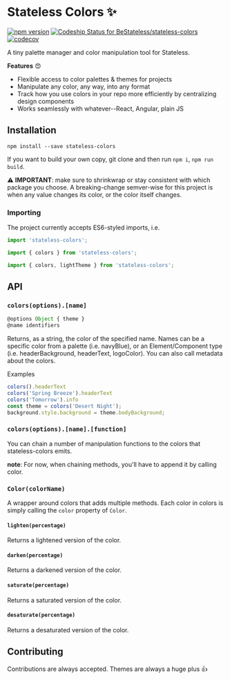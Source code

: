 # Stateless Colors ✨

[![npm version](https://badge.fury.io/js/stateless-colors.svg)](https://badge.fury.io/js/stateless-colors)
[ ![Codeship Status for BeStateless/stateless-colors](https://app.codeship.com/projects/8ba90230-db79-0134-7718-125507c76e50/status?branch=master)](https://app.codeship.com/projects/204044) [![codecov](https://codecov.io/gh/BeStateless/stateless-colors/branch/master/graph/badge.svg)](https://codecov.io/gh/BeStateless/stateless-colors)

A tiny palette manager and color manipulation tool for Stateless.

**Features** 😍

- Flexible access to color palettes & themes for projects
- Manipulate any color, any way, into any format
- Track how you use colors in your repo more efficiently by centralizing design components
- Works seamlessly with whatever--React, Angular, plain JS

## Installation

```
npm install --save stateless-colors
```

If you want to build your own copy, git clone and then run `npm i`, `npm run build`.

⚠️️ **IMPORTANT**: make sure to shrinkwrap or stay consistent with which package you choose. A breaking-change semver-wise for this project is when any value changes its color, or the color itself changes.

### Importing

The project currently accepts ES6-styled imports, i.e.

```javascript
import 'stateless-colors';

import { colors } from 'stateless-colors';

import { colors, lightTheme } from 'stateless-colors';
```


## API

### `colors(options).[name]`

```javascript
@options Object { theme }
@name identifiers
```

Returns, as a string, the color of the specified name. Names can be a specific color from a palette (i.e. navyBlue), or an Element/Component type (i.e. headerBackground, headerText, logoColor).
You can also call metadata about the colors.

Examples

```javascript
colors().headerText
colors('Spring Breeze').headerText
colors('Tomorrow').info
const theme = colors('Desert Night');
background.style.background = theme.bodyBackground;
```

### `colors(options).[name].[function]`

You can chain a number of manipulation functions to the colors that stateless-colors emits.

**note**: For now, when chaining methods, you'll have to append it by calling color.

### `Color(colorName)`

A wrapper around colors that adds multiple methods. Each color in colors is simply calling the `color` property of `Color`.

#### `lighten(percentage)`

Returns a lightened version of the color.

#### `darken(percentage)`

Returns a darkened version of the color.

#### `saturate(percentage)`

Returns a saturated version of the color.

#### `desaturate(percentage)`

Returns a desaturated version of the color.


## Contributing

Contributions are always accepted. Themes are always a huge plus 👍
